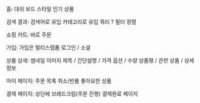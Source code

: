 홈:
  대쉬 보드 스타일
  인기 상품

검색 결과:
  검색어로 유입
  카테고리로 유입
  쿼리 ?
  필터
  정렬

쇼핑 카트:
  바로 주문

가입:
  가입은 멀티스텝폼
  로그인 / 소셜

상품 상세:
  썸네일 이미지
  제목 / 간단설명 / 가격
  옵션 / 수량
  상품평 / 관련 상품 / 상세 정보

마이 페이지:
  주문 목록
  취소/반품
  좋아요한 상품

결제 페이지:
  상단에 브레드크럼(주문 진행)
  결제완료 페이지

